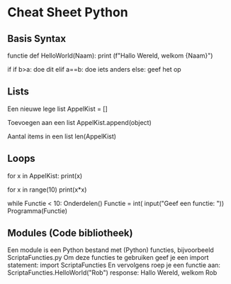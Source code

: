 # Cheat Sheet Python

## Basis Syntax
functie
def HelloWorld(Naam):
    print (f"Hallo Wereld, welkom {Naam}")

if
if b>a:
    doe dit
elif a==b:
    doe iets anders
else:
    geef het op

## Lists
Een nieuwe lege list
AppelKist = []

Toevoegen aan een list
AppelKist.append(object)

Aantal items in een list
len(AppelKist)

## Loops
for x in AppelKist: 
    print(x)

for x in range(10)
    print(x*x)

while Functie < 10:
    Onderdelen()
    Functie = int( input("Geef een functie: "))
    Programma(Functie)

## Modules (Code bibliotheek)
Een module is een Python bestand met (Python) functies, bijvoorbeeld ScriptaFuncties.py
Om deze functies te gebruiken geef je een import statement:
import ScriptaFuncties
En vervolgens roep je een functie aan:
ScriptaFuncties.HelloWorld("Rob")
response:
Hallo Wereld, welkom Rob
